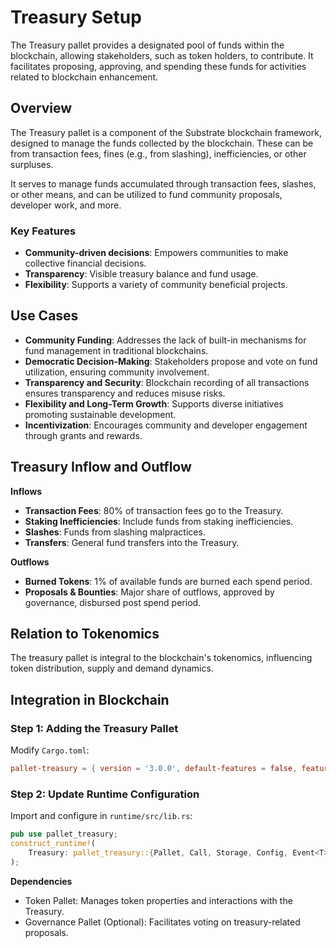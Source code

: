 # Treasury Setup

The Treasury pallet provides a designated pool of funds within the blockchain, allowing stakeholders, such as token holders, to contribute. It facilitates proposing, approving, and spending these funds for activities related to blockchain enhancement.

## Overview

The Treasury pallet is a component of the Substrate blockchain framework, designed to manage the funds collected by the blockchain. These can be from transaction fees, fines (e.g., from slashing), inefficiencies, or other surpluses.

It serves to manage funds accumulated through transaction fees, slashes, or other means, and can be utilized to fund community proposals, developer work, and more.

### Key Features

- **Community-driven decisions**: Empowers communities to make collective financial decisions.
- **Transparency**: Visible treasury balance and fund usage.
- **Flexibility**: Supports a variety of community beneficial projects.

## Use Cases

- **Community Funding**: Addresses the lack of built-in mechanisms for fund management in traditional blockchains.
- **Democratic Decision-Making**: Stakeholders propose and vote on fund utilization, ensuring community involvement.
- **Transparency and Security**: Blockchain recording of all transactions ensures transparency and reduces misuse risks.
- **Flexibility and Long-Term Growth**: Supports diverse initiatives promoting sustainable development.
- **Incentivization**: Encourages community and developer engagement through grants and rewards.

## Treasury Inflow and Outflow

**Inflows**
- **Transaction Fees**: 80% of transaction fees go to the Treasury.
- **Staking Inefficiencies**: Include funds from staking inefficiencies.
- **Slashes**: Funds from slashing malpractices.
- **Transfers**: General fund transfers into the Treasury.

**Outflows**
- **Burned Tokens**: 1% of available funds are burned each spend period.
- **Proposals & Bounties**: Major share of outflows, approved by governance, disbursed post spend period.

## Relation to Tokenomics

The treasury pallet is integral to the blockchain's tokenomics, influencing token distribution, supply and demand dynamics.

## Integration in Blockchain

### Step 1: Adding the Treasury Pallet

Modify `Cargo.toml`:

```toml
pallet-treasury = { version = '3.0.0', default-features = false, features = ['runtime-benchmarks'] }
```

### Step 2: Update Runtime Configuration

Import and configure in `runtime/src/lib.rs`:

```rs
pub use pallet_treasury;
construct_runtime!(
    Treasury: pallet_treasury::{Pallet, Call, Storage, Config, Event<T>},
);
```

**Dependencies**

- Token Pallet: Manages token properties and interactions with the Treasury.
- Governance Pallet (Optional): Facilitates voting on treasury-related proposals.



